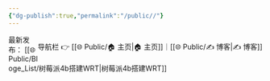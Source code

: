 ```yaml
---
{"dg-publish":true,"permalink":"/public//"}
---
```


<span style="float:right;">

导航栏  👉  [[🌐  Public/🏠 主页\|🏠 主页]]｜[[🌐  Public/✍️ 博客\|✍️ 博客]] 

</span>


最新发布：
[[🌐  Public/Bloge_List/树莓派4b搭建WRT\|树莓派4b搭建WRT]]


